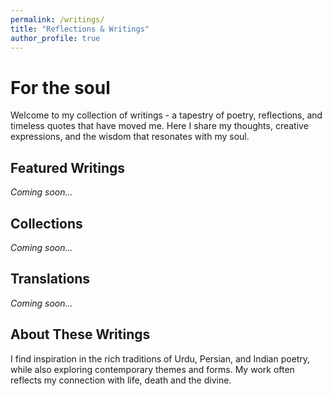 ```yaml
---
permalink: /writings/
title: "Reflections & Writings"
author_profile: true
---
```


# For the soul

Welcome to my collection of writings - a tapestry of poetry, reflections, and timeless quotes that have moved me. Here I share my thoughts, creative expressions, and the wisdom that resonates with my soul.

## Featured Writings

_Coming soon..._

## Collections

_Coming soon..._

## Translations

_Coming soon..._

## About These Writings

I find inspiration in the rich traditions of Urdu, Persian, and Indian poetry, while also exploring contemporary themes and forms. My work often reflects my connection with life, death and the divine.

